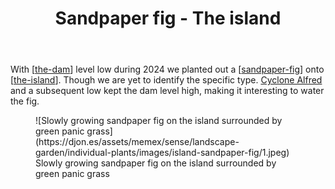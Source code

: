 ﻿---
backlinks:
- title: Sandpaper fig
  url: /memex/sense/landscape-garden/plants/sandpaper-fig.html
- title: Individual plants
  url: /memex/sense/landscape-garden/individual-plants/individual-plants.html
latitude: -27.539086666666666
longitude: 152.05566383333334
photos:
  1:
    date: 2025-03-22 09:28:15
    description: None
    filename: C67888BA-087C-42D3-A9EF-F518A2CC1448.heic
    latitude: -27.539086666666666
    longitude: 152.05566383333334
    memexFilename: images/island-sandpaper-fig/1.jpeg
    title: None
tags:
- plants
- fig
- the-island
title: Sandpaper fig - The island
type: single-plant
---
With [[the-dam]] level low during 2024 we planted out a [[sandpaper-fig]] onto [[the-island]]. Though we are yet to identify the specific type. [Cyclone Alfred](https://en.wikipedia.org/wiki/Cyclone_Alfred_(2025)) and a subsequent low kept the dam level high, making it interesting to water the fig.

<figure markdown>
![Slowly growing sandpaper fig on the island surrounded by green panic grass](https://djon.es/assets/memex/sense/landscape-garden/individual-plants/images/island-sandpaper-fig/1.jpeg)
<caption>Slowly growing sandpaper fig on the island surrounded by green panic grass</caption>
</figure>


[//begin]: # "Autogenerated link references for markdown compatibility"
[the-dam]: ../the-dam "The Dam"
[sandpaper-fig]: ../plants/sandpaper-fig "Sandpaper fig"
[the-island]: ../the-island "The Island"
[//end]: # "Autogenerated link references"